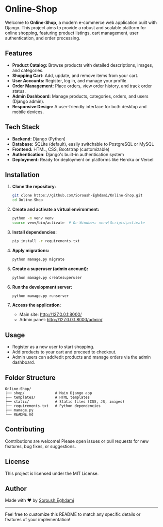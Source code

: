 # Online-Shop

Welcome to **Online-Shop**, a modern e-commerce web application built with Django. This project aims to provide a robust and scalable platform for online shopping, featuring product listings, cart management, user authentication, and order processing.

## Features

- **Product Catalog:** Browse products with detailed descriptions, images, and categories.
- **Shopping Cart:** Add, update, and remove items from your cart.
- **User Accounts:** Register, log in, and manage your profile.
- **Order Management:** Place orders, view order history, and track order status.
- **Admin Dashboard:** Manage products, categories, orders, and users (Django admin).
- **Responsive Design:** A user-friendly interface for both desktop and mobile devices.

## Tech Stack

- **Backend:** Django (Python)
- **Database:** SQLite (default), easily switchable to PostgreSQL or MySQL
- **Frontend:** HTML, CSS, Bootstrap (customizable)
- **Authentication:** Django's built-in authentication system
- **Deployment:** Ready for deployment on platforms like Heroku or Vercel

## Installation

1. **Clone the repository:**
   ```bash
   git clone https://github.com/Soroush-Eghdami/Online-Shop.git
   cd Online-Shop
   ```

2. **Create and activate a virtual environment:**
   ```bash
   python -m venv venv
   source venv/bin/activate  # On Windows: venv\Scripts\activate
   ```

3. **Install dependencies:**
   ```bash
   pip install -r requirements.txt
   ```

4. **Apply migrations:**
   ```bash
   python manage.py migrate
   ```

5. **Create a superuser (admin account):**
   ```bash
   python manage.py createsuperuser
   ```

6. **Run the development server:**
   ```bash
   python manage.py runserver
   ```

7. **Access the application:**
   - Main site: http://127.0.0.1:8000/
   - Admin panel: http://127.0.0.1:8000/admin/

## Usage

- Register as a new user to start shopping.
- Add products to your cart and proceed to checkout.
- Admin users can add/edit products and manage orders via the admin dashboard.

## Folder Structure

```
Online-Shop/
├── shop/              # Main Django app
├── templates/         # HTML templates
├── static/            # Static files (CSS, JS, images)
├── requirements.txt   # Python dependencies
├── manage.py
└── README.md
```

## Contributing

Contributions are welcome! Please open issues or pull requests for new features, bug fixes, or suggestions.

## License

This project is licensed under the MIT License.

## Author

Made with ❤️ by [Soroush Eghdami](https://github.com/Soroush-Eghdami)

---

Feel free to customize this README to match any specific details or features of your implementation!
